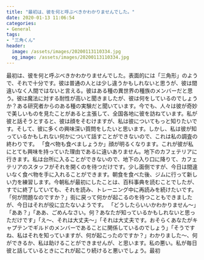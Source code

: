 ```yaml
---
title: "最初は、彼を何と呼ぶべきかわかりませんでした。"
date: 2020-01-13 11:06:54
categories:
- General
tags:
- "三角くん"
header:
  image: /assets/images/20200113110334.jpg
  og_image: /assets/images/20200113110334.jpg
---
```


最初は、彼を何と呼ぶべきかわかりませんでした。表面的には「三角形」のようで、それで十分です。彼は普通の人とは少し違うかもしれないと思うが、彼は間違いなく人間ではないと言える。彼はある種の異世界の種族のメンバーだと思う。彼は魔法に対する耐性が高いと聞きましたが、彼は何をしているのでしょうか？ある研究者からのある種の実験だと聞いています。今でも、人々は彼が奇妙で美しいものを見たことがあると主張して、全国各地に彼を訪ねています。私が彼と話そうとすると、彼は顔をそむけますが、私は彼についてもっと知りたいです。そして、彼に多くの興味深い質問をしたいと思います。しかし、私は彼が知っているかもしれない何かについて話すことができないので、これは私の調査の終わりです。 「食べ物も食べましょうか」顔が明るくなります。これが彼が私にとても興味を持っていた理由であるに違いありません。地下のカフェテリアに行きます。私は台所に入ることができないので、地下の入り口に降りて、カフェテリアのスタッフがそれを開くのを待つだけです。少し面倒ですが、今日は間違いなく食べ物を手に入れることができます。朝食を食べた後、ジムに行って新しい力を練習します。今朝私が最初にしたことは、百科事典を読むことでしたが、すでに終了していても、それを読み、トレーニング中に再読みを続けたいです。 「何が問題なのですか？」街に戻って何かが起こるのを待つこともできましたが、今日はそれが役に立たないようです。 「どうしたらいいかわかりません〜」「ああ？」「ああ、ごめんなさい。何？あなたが知っているかもしれないと思っただけです」「え〜、それは大丈夫〜」「それは大丈夫です。おそらくあなたがキャプテンでギルドのメンバーであることに関係しているのでしょう」「そうですね、私はそれを知っていますが、何が起こったのですか？」わかりました〜、何ができるか、私は助けることができませんが、と思います。私の悪い。私が毎日彼と話しているときにこれが起こり続けると悪いでしょう。最初

